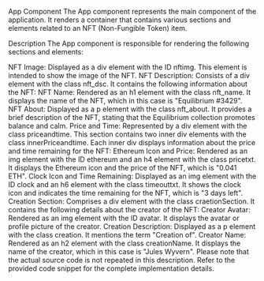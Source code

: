 App Component
The App component represents the main component of the application. It renders a container that contains various sections and elements related to an NFT (Non-Fungible Token) item.

Description
The App component is responsible for rendering the following sections and elements:

NFT Image: Displayed as a div element with the ID nftimg. This element is intended to show the image of the NFT.
NFT Description: Consists of a div element with the class nft_dsc. It contains the following information about the NFT:
NFT Name: Rendered as an h1 element with the class nft_name. It displays the name of the NFT, which in this case is "Equilibrium #3429".
NFT About: Displayed as a p element with the class nft_about. It provides a brief description of the NFT, stating that the Equilibrium collection promotes balance and calm.
Price and Time: Represented by a div element with the class priceandtime. This section contains two inner div elements with the class innerPriceandtime. Each inner div displays information about the price and time remaining for the NFT:
Ethereum Icon and Price: Rendered as an img element with the ID ethereum and an h4 element with the class pricetxt. It displays the Ethereum icon and the price of the NFT, which is "0.041 ETH".
Clock Icon and Time Remaining: Displayed as an img element with the ID clock and an h6 element with the class timeouttxt. It shows the clock icon and indicates the time remaining for the NFT, which is "3 days left".
Creation Section: Comprises a div element with the class craetionSection. It contains the following details about the creator of the NFT:
Creator Avatar: Rendered as an img element with the ID avatar. It displays the avatar or profile picture of the creator.
Creation Description: Displayed as a p element with the class creation. It mentions the term "Creation of".
Creator Name: Rendered as an h2 element with the class creationName. It displays the name of the creator, which in this case is "Jules Wyvern".
Please note that the actual source code is not repeated in this description. Refer to the provided code snippet for the complete implementation details.